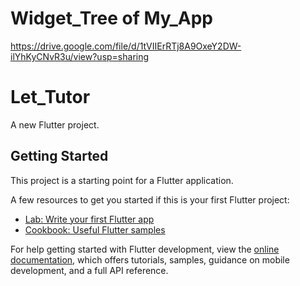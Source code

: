 # Widget_Tree of My_App

https://drive.google.com/file/d/1tVIIErRTj8A9OxeY2DW-ilYhKyCNvR3u/view?usp=sharing

# Let_Tutor

A new Flutter project.

## Getting Started

This project is a starting point for a Flutter application.

A few resources to get you started if this is your first Flutter project:

- [Lab: Write your first Flutter app](https://docs.flutter.dev/get-started/codelab)
- [Cookbook: Useful Flutter samples](https://docs.flutter.dev/cookbook)

For help getting started with Flutter development, view the
[online documentation](https://docs.flutter.dev/), which offers tutorials,
samples, guidance on mobile development, and a full API reference.
